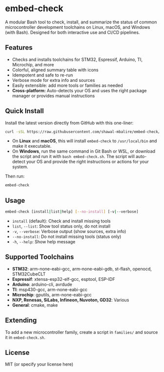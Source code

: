 # embed-check

A modular Bash tool to check, install, and summarize the status of common microcontroller development toolchains on Linux, macOS, and Windows (with Bash). Designed for both interactive use and CI/CD pipelines.

## Features
- Checks and installs toolchains for STM32, Espressif, Arduino, TI, Microchip, and more
- Colorful, aligned summary table with icons
- Idempotent and safe to re-run
- Verbose mode for extra info and sources
- Easily extensible: add more tools or families as needed
- **Cross-platform:** Auto-detects your OS and uses the right package manager or provides manual instructions

## Quick Install
Install the latest version directly from GitHub with this one-liner:

```sh
curl -sSL https://raw.githubusercontent.com/shawal-mbalire/embed-check/master/embed-check.sh | sudo tee /usr/local/bin/embed-check > /dev/null && sudo chmod +x /usr/local/bin/embed-check
```

- On **Linux** and **macOS**, this will install `embed-check` to `/usr/local/bin` and make it executable.
- On **Windows**, run the same command in Git Bash or WSL, or download the script and run it with `bash embed-check.sh`. The script will auto-detect your OS and provide the right instructions or actions for your system.

Then run:
```sh
embed-check
```

## Usage
```sh
embed-check [install|list|help] [--no-install] [-v|--verbose]
```

- `install` (default): Check and install missing tools
- `list`, `--list`: Show tool status only, do not install
- `-v`, `--verbose`: Verbose output (show sources, extra info)
- `--no-install`: Do not install missing tools (status only)
- `-h`, `--help`: Show help message

## Supported Toolchains
- **STM32**: arm-none-eabi-gcc, arm-none-eabi-gdb, st-flash, openocd, STM32CubeCLT
- **Espressif**: xtensa-esp32-elf-gcc, esptool, ESP-IDF
- **Arduino**: arduino-cli, avrdude
- **TI**: msp430-gcc, arm-none-eabi-gcc
- **Microchip**: gputils, arm-none-eabi-gcc
- **NXP, Renesas, SiLabs, Infineon, Nuvoton, GD32**: Various
- **General**: cmake, make

## Extending
To add a new microcontroller family, create a script in `families/` and source it in `embed-check.sh`.

## License
MIT (or specify your license here) 